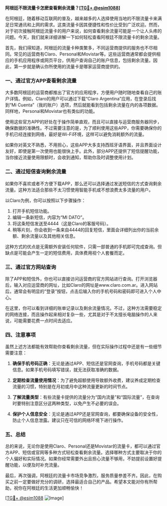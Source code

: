 **阿根廷不限流量卡怎麽查看剩余流量？[[TG💪+ @esim1088](https://t.me/s/esim1088)]**

在阿根廷，随着移动互联网的普及，越来越多的人选择使用当地的不限流量卡来满足日常通讯和上网的需求。这类流量卡因其便捷性和性价比受到广泛欢迎。然而，对于初次接触阿根廷流量卡的用户来说，如何查看剩余流量可能是一个让人头疼的问题。今天，我们就来详细讲解一下如何轻松查看阿根廷不限流量卡的剩余流量。

首先，我们得知道，阿根廷的流量卡种类繁多，不同运营商提供的服务也不尽相同。常见的运营商有Claro、Personal和Movistar等。这些运营商通常都会提供相应的手机应用程序或网页平台，供用户查询自己的账户信息，包括剩余流量。因此，第一步就是确认你所使用的流量卡是哪家运营商提供的。

### 一、通过官方APP查看剩余流量

大多数阿根廷的运营商都推出了官方的应用程序，方便用户随时随地查看自己的账户详情。例如，Claro的用户可以通过下载“Claro Argentina”应用，在登录后找到“Mi Cuenta”（我的账户）选项，然后就能看到包括剩余流量在内的各项数据。同样地，Personal和Movistar也有类似的功能。

使用这些官方APP的好处在于操作简单直观，而且可以直接与运营商服务器同步，确保数据的准确性。不过需要注意的是，为了顺利使用这些APP，你需要确保你的手机已经连接到网络，最好是Wi-Fi环境，这样可以避免消耗额外的流量。

如果你对英文不熟悉，不用担心，这些APP大多支持西班牙语界面，并且界面设计友好，即使是第一次使用也能很快上手。此外，部分APP还提供了短信提醒功能，当你接近流量使用限额时，会收到通知，帮助你及时调整使用计划。

### 二、通过短信查询剩余流量

如果你不喜欢或者不方便下载APP，那么还可以选择通过发送短信的方式查询剩余流量。这种方法适合那些不太习惯使用智能手机或不想浪费太多流量的用户。

以Claro为例，你可以按照以下步骤操作：
1. 打开手机短信功能。
2. 编辑一条新短信，内容为“MI DATO”。
3. 将这条短信发送至4444（这是Claro的客服号码）。
4. 稍等片刻，你会收到一条来自4444的回复短信，里面会详细列出你的当前余额、剩余流量以及其他相关信息。

这种方式的优点是无需额外安装任何软件，只需一部普通的手机即可完成查询。但缺点是可能会产生一定的短信费用，具体费用视个人套餐而定。

### 三、通过官方网站查询

除了APP和短信外，你也可以直接访问运营商的官方网站进行查询。打开浏览器后，输入对应运营商的网址，比如Claro的网址是www.claro.com.ar。进入网站后，通常会有明显的“登录”按钮，点击后输入你的手机号码和密码即可进入个人中心。

在这里，你可以看到详细的账单记录以及剩余流量情况。不过，这种方法需要稳定的网络连接，而且操作起来相对复杂一些，尤其是对于不太擅长电脑操作的人来说，可能需要花费一点时间去适应。

### 四、注意事项

虽然上述方法都能有效帮助你查看剩余流量，但在实际操作过程中还是有一些细节需要注意：

1. **确保手机号码正确**：无论是通过APP、短信还是官网查询，手机号码都是关键信息。如果手机号码填写错误，就无法获取准确的数据。
   
2. **定期检查流量使用情况**：为了避免超额使用导致额外收费，建议养成定期检查流量的习惯，特别是在月初或月中这种流量更新的时间节点。

3. **了解流量类型**：有些流量卡提供的流量分为“国内流量”和“国际流量”，在查询时要特别注意区分这两种类型，以免产生不必要的误会。

4. **保护个人信息安全**：无论是通过APP还是官网查询，都要确保设备的安全性，防止个人信息泄露。建议只在可信的网络环境下进行操作。

### 五、总结

总的来说，无论你是使用Claro、Personal还是Movistar的流量卡，都可以通过官方APP、短信或官网等多种方式轻松查看剩余流量。选择哪种方式主要取决于你的个人偏好和实际情况。如果你经常需要外出且担心流量不够用，不妨提前设置好提醒功能，以便及时补充流量。

最后，再次强调，阿根廷的流量卡市场竞争激烈，服务质量参差不齐。因此，在购买之前一定要做好充分的调研，选择最适合自己的产品。希望本文能对你有所帮助，祝你在阿根廷的生活更加顺畅愉快！

[[TG💪+ @esim1088](https://t.me/s/esim1088) ![Image](https://i.postimg.cc/4NQfJmqS/Snipaste-2025-05-13-00-14-12.png)]